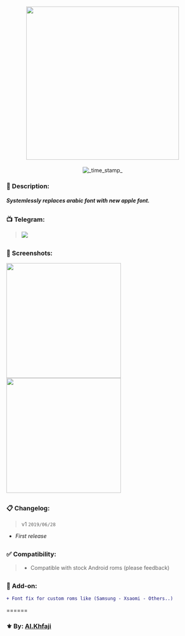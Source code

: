 <h1 align="center"><img src="https://img.shields.io/badge/Apple_Arabic_Font-v1-black.svg?style=popout&logo=apple&logoColor=white&logoWidth=15" width="400"></a></h1>

<div align="center">
  <!-- Last Updated -->
    <img src="https://img.shields.io/badge/Updated-June 28, 2019-color.svg?longCache=true&style=flat-square"
      alt="_time_stamp_" />
</div>
 
### 📃 Description:
##### Systemlessly replaces arabic font with new apple font.

<h2>
 
### 📺 Telegram:
> <a href="https://t.me/AAFont/<img"><img src="https://img.shields.io/badge/Telegram-Channel-blue.svg?longCache=true&style=flat"></a>
</h2>
<h2>
 
### 📱 Screenshots:
<img src="https://i.ibb.co/JRS6CHc/photo-2019-02-15-16-29-00.jpg" width="300">
<img src="https://i.ibb.co/3BQJgzs/Apple-Arabi-in-SF-Arabic-All-Styles.jpg" width="300">
</h2>
<h2>
 
### 📋 Changelog:
> v1 `2019/06/28`
 * _First release_
</h2>
<h2>
 
### ✅ Compatibility:
 > * Compatible with stock Android roms (please feedback)
</h2>
<h2>
 
### 🔩 Add-on:
```diff
+ Font fix for custom roms like (Samsung - Xsaomi - Others..)
```

======
### ⚜ By: [Al.Khfaji](https://t.me/khfaji)
